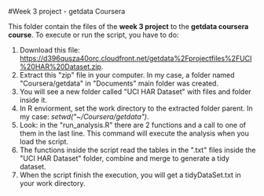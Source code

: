 #Week 3 project - getdata Coursera

This folder contain the files of the __week 3 project__ to the __getdata coursera course__.
To execute or run the script, you have to do:

1. Download this file: https://d396qusza40orc.cloudfront.net/getdata%2Fprojectfiles%2FUCI%20HAR%20Dataset.zip.
2. Extract this "zip" file in your computer. In my case, a folder named "Coursera/getdata" in "Documents" main folder was created.
3. You will see a new folder called "UCI HAR Dataset" with files and folder inside it.
4. In R enviorment, set the work directory to the extracted folder parent. In my case: _setwd("~/Coursera/getdata")_.
5. Look: in the "run_analysis.R" there are 2 functions and a call to one of them in the last line. This command will execute the analysis when you load the script.
6. The functions inside the script read the tables in the ".txt" files inside the "UCI HAR Dataset" folder, combine and merge to generate a tidy dataset.
7. When the script finish the execution, you will get a tidyDataSet.txt in your work directory.

